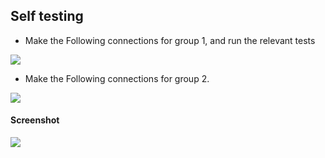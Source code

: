 Self testing
---

* Make the Following connections for group 1, and run the relevant tests

![](https://fossasia.github.io/pslab-experiments/images/schematics/test1.svg)

* Make the Following connections for group 2.

![](https://fossasia.github.io/pslab-experiments/images/schematics/test2.svg)

#### Screenshot

![](https://fossasia.github.io/pslab-experiments/images/schematics/screenshots/testing.png)

